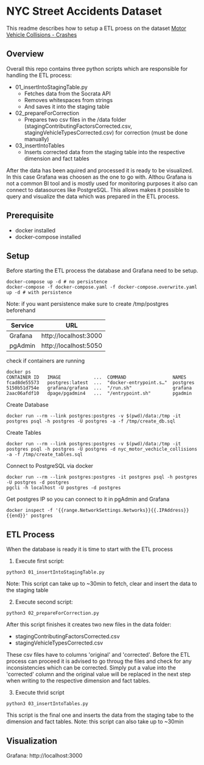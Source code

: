 # NYC Street Accidents Dataset
This readme describes how to setup a ETL proess on the dataset [Motor Vehicle Collisions - Crashes](https://data.cityofnewyork.us/Public-Safety/Motor-Vehicle-Collisions-Crashes/h9gi-nx95)

## Overview
Overall this repo contains three python scripts which are responsible for handling the ETL process:

* 01_insertIntoStagingTable.py
  * Fetches data from the Socrata API 
  * Removes whitespaces from strings
  * And saves it into the staging table
* 02_prepareForCorrection
  * Prepares two csv files in the /data folder (stagingContributingFactorsCorrected.csv, stagingVehicleTypesCorrected.csv) for correction (must be done manually)
* 03_insertIntoTables
  * Inserts corrected data from the staging table into the respective dimension and fact tables

After the data has been aquired and processed it is ready to be visualized. In this case Grafana was choosen as the one to go with. Althou Grafana is not a common BI tool and is mostly used for monitoring purposes it also can connect to datasources like PostgreSQL. This allows makes it possible to query and visualize the data which was prepared in the ETL process.

## Prerequisite
* docker installed
* docker-compose installed

## Setup
Before starting the ETL process the database and Grafana need to be setup. 

```console
docker-compose up -d # no persistence 
docker-compose -f docker-compose.yaml -f docker-compose.overwrite.yaml up -d # with persistence
```
Note: if you want persistence make sure to create /tmp/postgres beforehand

| Service | URL                   |
| ------- | --------------------- |
| Grafana | http://localhost:3000 |
| pgAdmin | http://localhost:5050 |

check if containers are running
```console
docker ps
CONTAINER ID   IMAGE            ...  COMMAND                 NAMES
fcad8de55573   postgres:latest  ...  "docker-entrypoint.s…"  postgres
5150b51d754e   grafana/grafana  ...  "/run.sh"               grafana
2aac06afdf10   dpage/pgadmin4   ...  "/entrypoint.sh"        pgadmin
```

Create Database 
```console
docker run --rm --link postgres:postgres -v $(pwd)/data:/tmp -it postgres psql -h postgres -U postgres -a -f /tmp/create_db.sql
```

Create Tables 
```console
docker run --rm --link postgres:postgres -v $(pwd)/data:/tmp -it postgres psql -h postgres -U postgres -d nyc_motor_vechicle_collisions -a -f /tmp/create_tables.sql
```

Connect to PostgreSQL via docker
```console
docker run --rm --link postgres:postgres -it postgres psql -h postgres -U postgres -d postgres
pgcli -h localhost -U postgres -d postgres
```

Get postgres IP so you can connect to it in pgAdmin and Grafana
```console
docker inspect -f '{{range.NetworkSettings.Networks}}{{.IPAddress}}{{end}}' postgres
```

## ETL Process
When the database is ready it is time to start with the ETL process

1. Execute first script:
```console
python3 01_insertIntoStagingTable.py
```
Note: This script can take up to ~30min to fetch, clear and insert the data to the staging table

2. Execute second script:
```console
python3 02_prepareForCorrection.py
```

After this script finishes it creates two new files in the data folder:
* stagingContributingFactorsCorrected.csv
* stagingVehicleTypesCorrected.csv

These csv files have to columns 'original' and 'corrected'. Before the ETL process can proceed it is advised to go throug the files and check for any inconsistencies which can be corrected. Simply put a value into the 'corrected' column and the original value will be replaced in the next step when writing to the respective dimension and fact tables.

3. Execute thrid script
```console
python3 03_insertIntoTables.py
```
This script is the final one and inserts the data from the staging tabe to the dimension and fact tables. 
Note: this script can also take up to ~30min

## Visualization

Grafana: http://localhost:3000
